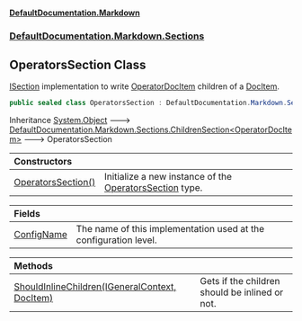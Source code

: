 #### [DefaultDocumentation\.Markdown](../../../../index.md 'index')
### [DefaultDocumentation\.Markdown\.Sections](../../../../index.md#DefaultDocumentation.Markdown.Sections 'DefaultDocumentation\.Markdown\.Sections')

## OperatorsSection Class

[ISection](https://github.com/Doraku/DefaultDocumentation/blob/master/documentation/api/DefaultDocumentation/Api/ISection/index.md 'DefaultDocumentation\.Api\.ISection') implementation to write [OperatorDocItem](https://github.com/Doraku/DefaultDocumentation/blob/master/documentation/api/DefaultDocumentation/Models/Members/OperatorDocItem/index.md 'DefaultDocumentation\.Models\.Members\.OperatorDocItem') children of a [DocItem](https://github.com/Doraku/DefaultDocumentation/blob/master/documentation/api/DefaultDocumentation/Models/DocItem/index.md 'DefaultDocumentation\.Models\.DocItem')\.

```csharp
public sealed class OperatorsSection : DefaultDocumentation.Markdown.Sections.ChildrenSection<DefaultDocumentation.Models.Members.OperatorDocItem>
```

Inheritance [System\.Object](https://docs.microsoft.com/en-us/dotnet/api/System.Object 'System\.Object') &#129106; [DefaultDocumentation\.Markdown\.Sections\.ChildrenSection&lt;](../ChildrenSection_T_/index.md 'DefaultDocumentation\.Markdown\.Sections\.ChildrenSection\<T\>')[OperatorDocItem](https://github.com/Doraku/DefaultDocumentation/blob/master/documentation/api/DefaultDocumentation/Models/Members/OperatorDocItem/index.md 'DefaultDocumentation\.Models\.Members\.OperatorDocItem')[&gt;](../ChildrenSection_T_/index.md 'DefaultDocumentation\.Markdown\.Sections\.ChildrenSection\<T\>') &#129106; OperatorsSection

| Constructors | |
| :--- | :--- |
| [OperatorsSection\(\)](OperatorsSection().md 'DefaultDocumentation\.Markdown\.Sections\.OperatorsSection\.OperatorsSection\(\)') | Initialize a new instance of the [OperatorsSection](DefaultDocumentation/Markdown/Sections/OperatorsSection/index.md 'DefaultDocumentation\.Markdown\.Sections\.OperatorsSection') type\. |

| Fields | |
| :--- | :--- |
| [ConfigName](ConfigName.md 'DefaultDocumentation\.Markdown\.Sections\.OperatorsSection\.ConfigName') | The name of this implementation used at the configuration level\. |

| Methods | |
| :--- | :--- |
| [ShouldInlineChildren\(IGeneralContext, DocItem\)](ShouldInlineChildren(IGeneralContext,DocItem).md 'DefaultDocumentation\.Markdown\.Sections\.OperatorsSection\.ShouldInlineChildren\(DefaultDocumentation\.IGeneralContext, DefaultDocumentation\.Models\.DocItem\)') | Gets if the children should be inlined or not\. |
